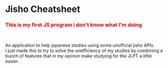 # Jisho Cheatsheet

<h3 style="color: red; font-weight: bold;">This is my first JS program i don't know what I'm doing</h3>

<br>

An application to help japanese studies using some unofficial jisho APIs.
<br> I just made this to try to solve the unefficiency of my studies by combining a bunch of features that in my opinion make studying for the JLPT a little easier.